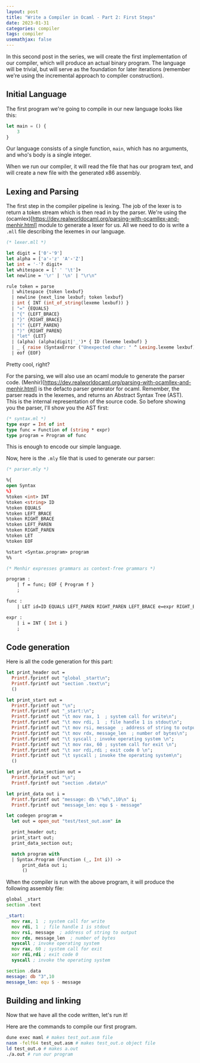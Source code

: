 ```yaml
---
layout: post
title: "Write a Compiler in Ocaml - Part 2: First Steps"
date: 2023-01-31
categories: compiler
tags: compiler
usemathjax: false
---
```


In this second post in the series, we will create the first implementation of our compiler, which will produce an actual binary program. The language will be trivial, but will serve as the foundation for later iterations (remember we're using the incremental approach to compiler construction).

<!-- // Make a compiler diagram here -->

## Initial Language

The first program we're going to compile in our new language looks like this:

```js
let main = () { 
    3
}
```

Our language consists of a single function, `main`, which has no arguments, and who's body is a single integer.

When we run our compiler, it will read the file that has our program text, and will create a new file with the generated x86 assembly.

## Lexing and Parsing

The first step in the compiler pipeline is lexing. The job of the lexer is to return a token stream which is then read in by the parser. We're using the (ocamlex)[https://dev.realworldocaml.org/parsing-with-ocamllex-and-menhir.html] module to generate a lexer for us. All we need to do is write a `.mll` file describing the lexemes in our language.

```ocaml
(* lexer.mll *)

let digit = ['0'-'9']
let alpha = ['a'-'z' 'A'-'Z']
let int = '-'? digit+  
let whitespace = [' ' '\t']+
let newline = '\r' | '\n' | "\r\n"

rule token = parse
  | whitespace {token lexbuf}
  | newline {next_line lexbuf; token lexbuf}
  | int { INT (int_of_string(lexeme lexbuf)) }
  | "=" {EQUALS}
  | "{" {LEFT_BRACE}
  | "}" {RIGHT_BRACE}
  | "(" {LEFT_PAREN}
  | ")" {RIGHT_PAREN}
  | "let" {LET}
  | (alpha) (alpha|digit|'_')* { ID (lexeme lexbuf) }
  | _ { raise (SyntaxError ("Unexpected char: " ^ Lexing.lexeme lexbuf)) }
  | eof {EOF}
```

Pretty cool, right?

For the parsing, we will also use an ocaml module to generate the parser code. (Menhir)[https://dev.realworldocaml.org/parsing-with-ocamllex-and-menhir.html] is the defacto parser generator for ocaml.
Remember, the parser reads in the lexemes, and returns an Abstract Syntax Tree (AST). This is the internal representation of the source code.
So before showing you the parser, I'll show you the AST first:

```ocaml
(* syntax.ml *)
type expr = Int of int
type func = Function of (string * expr)
type program = Program of func
```

This is enough to encode our simple language.

Now, here is the `.mly` file that is used to generate our parser:

```ocaml
(* parser.mly *)

%{
open Syntax
%}
%token <int> INT
%token <string> ID
%token EQUALS
%token LEFT_BRACE
%token RIGHT_BRACE
%token LEFT_PAREN
%token RIGHT_PAREN
%token LET
%token EOF

%start <Syntax.program> program
%%

(* Menhir expresses grammars as context-free grammars *)

program :
    | f = func; EOF { Program f }
    ;

func :
    | LET id=ID EQUALS LEFT_PAREN RIGHT_PAREN LEFT_BRACE e=expr RIGHT_BRACE { Function(id,e) }

expr :
    | i = INT { Int i }
    ;
```

## Code generation

Here is all the code generation for this part:

```ocaml
let print_header out =
  Printf.fprintf out "global _start\n";
  Printf.fprintf out "section .text\n";
  ()

let print_start out =
  Printf.fprintf out "\n";
  Printf.fprintf out "_start:\n";
  Printf.fprintf out "\t mov rax, 1  ; system call for write\n";
  Printf.fprintf out "\t mov rdi, 1  ; file handle 1 is stdout\n";
  Printf.fprintf out "\t mov rsi, message  ; address of string to output\n";
  Printf.fprintf out "\t mov rdx, message_len  ; number of bytes\n";
  Printf.fprintf out "\t syscall ; invoke operating system \n";
  Printf.fprintf out "\t mov rax, 60 ; system call for exit \n";
  Printf.fprintf out "\t xor rdi,rdi ; exit code 0 \n";
  Printf.fprintf out "\t syscall ; invoke the operating system\n";
  ()

let print_data_section out =
  Printf.fprintf out "\n";
  Printf.fprintf out "section .data\n"

let print_data out i =
  Printf.fprintf out "message: db \"%d\",10\n" i;
  Printf.fprintf out "message_len: equ $ - message"

let codegen program =
  let out = open_out "test/test_out.asm" in

  print_header out;
  print_start out;
  print_data_section out;

  match program with
  | Syntax.Program (Function (_, Int i)) ->
      print_data out i;
      ()
```

When the compiler is run with the above program, it will produce the following assembly file:

```asm
global _start
section .text

_start:
  mov rax, 1  ; system call for write
  mov rdi, 1  ; file handle 1 is stdout
  mov rsi, message  ; address of string to output
  mov rdx, message_len  ; number of bytes
  syscall ; invoke operating system 
  mov rax, 60 ; system call for exit 
  xor rdi,rdi ; exit code 0 
  syscall ; invoke the operating system

section .data
message: db "3",10
message_len: equ $ - message
```

## Building and linking

Now that we have all the code written, let's run it!

Here are the commands to compile our first program.

```bash
dune exec maml # makes test_out.asm file
nasm -felf64 test_out.asm # makes test_out.o object file
ld test_out.o # makes a.out
./a.out # run our program
```
